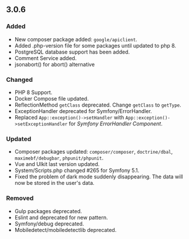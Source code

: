 ## 3.0.6

### Added
- New composer package added: `google/apiclient`.
- Added .php-version file for some packages until updated to php 8.
- PostgreSQL database support has been added.
- Comment Service added.
- jsonabort() for abort() alternative

### Changed
- PHP 8 Support.
- Docker Compose file updated.
- ReflectionMethod `getClass` deprecated. Change `getClass` to `getType`.
- ExceptionHandler deprecated for Symfony/ErrorHandler.
- Replaced `App::exception()->setHandler` with `App::exception()->setExceptionHandler` for _Symfony ErrorHandler Component_.

### Updated
- Composer packages updated: `composer/composer`, `doctrine/dbal`, `maximebf/debugbar`, `phpunit/phpunit`.
- Vue and UIkit last version updated.
- System/Scripts.php changed #265 for Symfony 5.1.
- Fixed the problem of dark mode suddenly disappearing. The data will now be stored in the user's data.

### Removed
- Gulp packages deprecated. 
- Eslint and deprecated for new pattern.
- Symfony/debug deprecated.
- Mobiledetect/mobiledetectlib deprecated.
